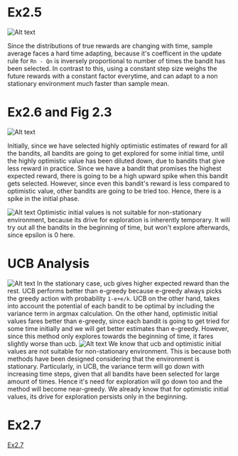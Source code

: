 # Ex2.5
![Alt text](./ex2_5.png?raw=true "Step size vs sample avg. on non stationary environment")

Since the distributions of true rewards are changing with time, sample average faces a hard time adapting, because it's coefficent in the update rule for `Rn - Qn` is inversely proportional to number of times the bandit has been selected.
In contrast to this, using a constant step size weighs the future rewards with a constant factor everytime, and can adapt to a non stationary environment much faster than sample mean.

# Ex2.6 and Fig 2.3
![Alt text](./fig2_3_stationary.png?raw=true "Optimistic vs Realistic on stationary environment")

Initially, since we have selected highly optimistic estimates of reward for all the bandits, all bandits are going to get explored for some initial time, until the highly optimistic value has been diluted down, due to bandits that give less reward in practice. Since we have a bandit that promises the highest expected reward, there is going to be a high upward spike when this bandit gets selected. However, since even this bandit's reward is less compared to optimistic value, other bandits are going to be tried too. Hence, there is a spike in the initial phase.

![Alt text](./fig2_3_non-stationary.png?raw=true "Optimistic vs Realistic on stationary environment")
Optimistic initial values is not suitable for non-stationary environment, because its drive for exploration is inherently temporary. It will try out all the bandits in the beginning of time, but won't explore afterwards, since epsilon is 0 here.

# UCB Analysis
![Alt text](./ucb_stationary.png?raw=true "UCB")
In the stationary case, ucb gives higher expected reward than the rest. UCB performs better than e-greedy because e-greedy always picks the greedy action with probability `1-e+e/k`. UCB on the other hand, takes into account the potential of each bandit to be optimal by including the variance term in argmax calculation.
On the other hand, optimistic initial values fares better than e-greedy, since each bandit is going to get tried for some time initially and we will get better estimates than e-greedy. However, since this method only explores towards the beginning of time, it fares slightly worse than ucb.
![Alt text](./ucb_non-stationary.png?raw=true "UCB")
We know that ucb and optimistic initial values are not suitable for non-stationary environment. This is because both methods have been designed considering that the environment is stationary. Particularly, in UCB, the variance term will go down with increasing time steps, given that all bandits have been selected for large amount of times. Hence it's need for exploration will go down too and the method will become near-greedy. We already know that for optimistic initial values, its drive for exploration persists only in the beginning.

# Ex2.7
[Ex2.7](./rl_a1_q3.pdf)
